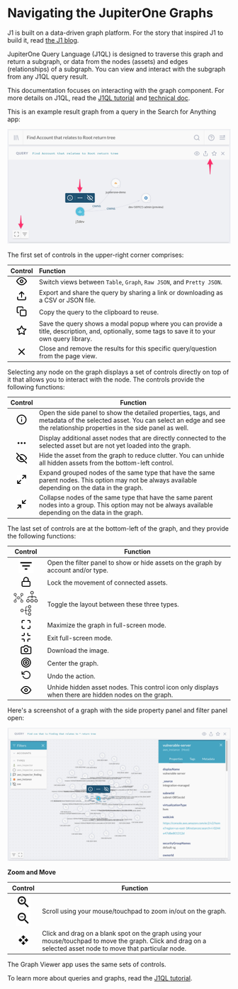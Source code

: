 # Navigating the JupiterOne Graphs

J1 is built on a data-driven graph platform. For the story that inspired J1 to build it, 
read [the J1 blog](https://jupiterone.com/blog/three-dimensional-security/).

JupiterOne Query Language (J1QL) is designed to traverse this graph and return a
subgraph, or data from the nodes (assets) and edges (relationships) of a subgraph. 
You can view and interact with the subgraph from any J1QL query result.

This documentation focuses on interacting with the graph component. For more 
details on J1QL, read the [J1QL tutorial](tutorial-j1ql.md) and [technical doc](../docs/jupiterone-query-language.md).

This is an example result graph from a query in the Search for Anything app:

![](../assets/j1ql-tutorial-root-accounts-graph.png)

The first set of controls in the upper-right corner comprises:

|                     Control                     | Function                                                     |
| :---------------------------------------------: | :----------------------------------------------------------- |
|   ![query-eye](../assets/icons/query-eye.png)   | Switch views between `Table`, `Graph`, `Raw JSON`, and `Pretty JSON`. |
| ![query-share](../assets/icons/query-share.png) | Export and share the query by sharing a link or downloading as a CSV or JSON file. |
|  ![query-copy](../assets/icons/query-copy.png)  | Copy the query to the clipboard to reuse.                    |
|  ![query-save](../assets/icons/query-save.png)  | Save the query shows a modal popup where you can provide a title, description, and, optionally, some tags to save it to your own query library. |
| ![query-close](../assets/icons/query-close.png) | Close and remove the results for this specific query/question from the page view. |

Selecting any node on the graph displays a set of controls directly on top of 
it that allows you to interact with the node. The controls provide the
following functions:

|                          Control                          | Function                                                     |
| :-------------------------------------------------------: | ------------------------------------------------------------ |
| ![query-properties](../assets/icons/query-properties.png) | Open the side panel to show the detailed properties, tags, and metadata of the selected asset. You can select an edge and see the relationship properties in the side panel as well. |
|  ![query-show-more](../assets/icons/query-show-more.png)  | Display additional asset nodes that are directly connected to the selected asset but are not yet loaded into the graph. |
|       ![query-hide](../assets/icons/query-hide.png)       | Hide the asset from the graph to reduce clutter. You can unhide all hidden assets from the bottom-left control. |
|     ![query-explan](../assets/icons/query-explan.png)     | Expand grouped nodes of the same type that have the same parent nodes. This option may not be always available depending on the data in the graph. |
|   ![query-collapse](../assets/icons/query-collapse.png)   | Collapse nodes of the same type that have the same parent nodes into a group. This option may not be always available depending on the data in the graph. |

The last set of controls are at the bottom-left of the graph, and they provide the 
following functions:

| Control | Function|
|:-------:| --------|
| ![query-filter](../assets/icons/query-filter.png) | Open the filter panel to show or hide assets on the graph by account and/or type. |
| ![query-lock](../assets/icons/query-lock.png) | Lock the movement of connected assets. |
| ![query-layout1](../assets/icons/query-layout1.png) ![query-layout2](../assets/icons/query-layout2.png)![query-layout3](../assets/icons/query-layout3.png) | Toggle the layout between these three types. |
| ![query-fullscreen](../assets/icons/query-fullscreen.png) | Maximize the graph in full-screen mode. |
| ![query-drag](../assets/icons/query-exit-full.png) | Exit full-screen mode. |
| ![query-camera](../assets/icons/query-camera.png) | Download the image. |
| ![query-center](../assets/icons/query-center.png) | Center the graph. |
| ![query-undo](../assets/icons/query-undo.png) | Undo the action. |
| ![query-eye](../assets/icons/query-eye.png) | Unhide hidden asset nodes. This control icon only displays when there are hidden nodes on the graph. |

Here's a screenshot of a graph with the side property panel and filter panel
open:

![](../assets/aws-inspector-guardduty-findings-graph.png)

**Zoom and Move**

|                           Control                            | Function                                                     |
| :----------------------------------------------------------: | ------------------------------------------------------------ |
| ![query-zoom-in](../assets/icons/query-zoom-in.png) ![query-zoom-out](../assets/icons/query-zoom-out.png) | Scroll using your mouse/touchpad to zoom in/out on the graph. |
|        ![query-drag](../assets/icons/query-drag.png)         | Click and drag on a blank spot on the graph using your mouse/touchpad to move the graph. Click and drag on a selected asset node to move that particular node. |

The Graph Viewer app uses the same sets of controls.

To learn more about queries and graphs, read the [J1QL tutorial](tutorial-j1ql.md).

